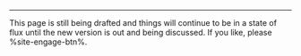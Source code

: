 <hr />
This page is still being drafted and things will continue to be in a state of flux until the new version is out and being discussed. If you like, please %site-engage-btn%.
